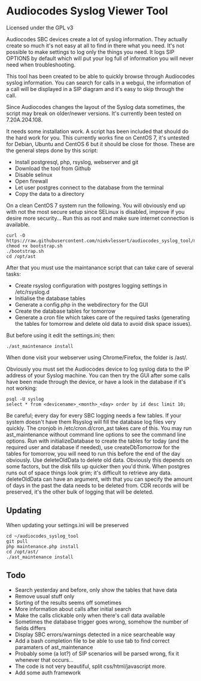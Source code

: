 # Audiocodes Syslog Viewer Tool

Licensed under the GPL v3

Audiocodes SBC devices create a lot of syslog information. They actually create so much it's not easy at all to find in there what you need. It's not possible to make settings to log only the things you need. It logs SIP OPTIONS by default which will put your log full of information you will never need when troubleshooting.

This tool has been created to be able to quickly browse through Audiocodes syslog information. You can search for calls in a webgui, the information of a call will be displayed in a SIP diagram and it's easy to skip through the call.

Since Audiocodes changes the layout of the Syslog data sometimes, the script may break on older/newer versions. It's currently been tested on 7.20A.204.108.

It needs some installation work. A script has been included that should do the hard work for you. This currently works fine on CentOS 7, it's untested for Debian, Ubuntu and CentOS 6 but it should be close for those. These are the general steps done by this script:

- Install postgresql, php, rsyslog, webserver and git 
- Download the tool from Github
- Disable selinux
- Open firewall
- Let user postgres connect to the database from the terminal
- Copy the data to a directory

On a clean CentOS 7 system run the following. You will obviously end up with not the most secure setup since SELinux is disabled, improve if you desire more security...
Run this as root and make sure internet connection is available.
```
curl -O https://raw.githubusercontent.com/niekvlessert/audiocodes_syslog_tool/master/bootstrap.sh
chmod +x bootstrap.sh
./bootstrap.sh
cd /opt/ast
```

After that you must use the maintanance script that can take care of several tasks:

- Create rsyslog configuration with postgres logging settings in /etc/rsyslog.d
- Initialise the database tables
- Generate a config.php in the webdirectory for the GUI
- Create the database tables for tomorrow
- Generate a cron file which takes care of the required tasks (generating the tables for tomorrow and delete old data to avoid disk space issues).

But before using it edit the settings.ini; then:

```
./ast_maintenance install
```

When done visit your webserver using Chrome/Firefox, the folder is /ast/.

Obviously you must set the Audiocodes device to log syslog data to the IP address of your Syslog machine. You can then try the GUI after some calls have been made through the device, or have a look in the database if it's not working:

```
psql -U syslog
select * from <devicename>_<month>_<day> order by id desc limit 10;
```

Be careful; every day for every SBC logging needs a few tables. If your system doesn't have them Rsyslog will fill the database log files very quickly. The cronjob in /etc/cron.d/cron_ast takes care of this. You may run ast_maintenance without command line options to see the command line options. Run with initializeDatabase to create the tables for today (and the required user and database if needed), use createDbTomorrow for the tables for tomorrow, you will need to run this before the end of the day obviously. Use deleteOldData to delete old data. Obviously this depends on some factors, but the disk fills up quicker then you'd think. When postgres runs out of space things look grim; it's difficult to retrieve any data. deleteOldData can have an argument, with that you can specify the amount of days in the past the data needs to be deleted from. CDR records will be preserved, it's the other bulk of logging that will be deleted.

## Updating

When updating your settings.ini will be preserved

```
cd ~/audiocodes_syslog_tool
git pull
php maintenance.php install
cd /opt/ast/
./ast_maintenance install
```

## Todo

- Search yesterday and before, only show the tables that have data
- Remove usual stuff only
- Sorting of the results seems off sometimes
- More information about calls after initial search
- Make the calls clickable only when there's call data available
- Sometimes the database trigger goes wrong, somehow the number of fields differs
- Display SBC errors/warnings detected in a nice searcheable way
- Add a bash completion file to be able to use tab to find correct paramaters of ast_maintenance
- Probably some (a lot?) of SIP scenarios will be parsed wrong, fix it whenever that occurs...
- The code is not very beautiful, split css/html/javascript more.
- Add some auth framework
